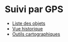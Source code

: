 # Suivi par GPS

- [Liste des objets](./suivi-par-gps/liste-des-objets.md)
- [Vue historique](./suivi-par-gps/vue-historique.md)
- [Outils cartographiques](./suivi-par-gps/outils-cartographiques.md)
